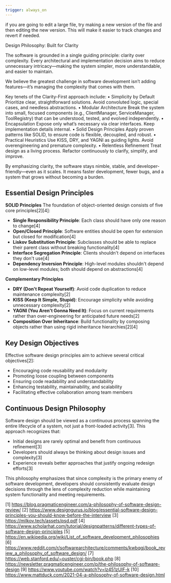 ```yaml
---
trigger: always_on
---
```


if you are going to edit a large file, try making a new version of the file and then editing the new version. This will make it easier to track changes and revert if needed.

Design Philosophy: Built for Clarity

The software is grounded in a single guiding principle: clarity over complexity. Every architectural and implementation decision aims to reduce unnecessary intricacy—making the system simpler, more understandable, and easier to maintain.

We believe the greatest challenge in software development isn’t adding features—it’s managing the complexity that comes with them.

Key tenets of the Clarity-First approach include:
	•	Simplicity by Default
Prioritize clear, straightforward solutions. Avoid convoluted logic, special cases, and needless abstractions.
	•	Modular Architecture
Break the system into small, focused components (e.g., ClientManager, ServiceManager, ToolRegistry) that can be understood, tested, and evolved independently.
	•	Encapsulation
Expose only what’s necessary via clear interfaces. Keep implementation details internal.
	•	Solid Design Principles
Apply proven patterns like SOLID, to ensure code is flexible, decoupled, and robust.
	•	Practical Heuristics
Use KISS, DRY, and YAGNI as guiding lights. Avoid overengineering and premature complexity.
	•	Relentless Refinement
Treat design as a living process. Refactor continuously to clarify, simplify, and improve.

By emphasizing clarity, the software stays nimble, stable, and developer-friendly—even as it scales. It means faster development, fewer bugs, and a system that grows without becoming a burden.
## Essential Design Principles

**SOLID Principles**
The foundation of object-oriented design consists of five core principles[2][4]:
- **Single Responsibility Principle**: Each class should have only one reason to change[4]
- **Open/Closed Principle**: Software entities should be open for extension but closed for modification[4]
- **Liskov Substitution Principle**: Subclasses should be able to replace their parent class without breaking functionality[4]
- **Interface Segregation Principle**: Clients shouldn't depend on interfaces they don't use[4]
- **Dependency Inversion Principle**: High-level modules shouldn't depend on low-level modules; both should depend on abstractions[4]

**Complementary Principles**
- **DRY (Don't Repeat Yourself)**: Avoid code duplication to reduce maintenance complexity[2]
- **KISS (Keep It Simple, Stupid)**: Encourage simplicity while avoiding unnecessary complexity[2]
- **YAGNI (You Aren't Gonna Need It)**: Focus on current requirements rather than over-engineering for anticipated future needs[2]
- **Composition Over Inheritance**: Build functionality by composing objects rather than using rigid inheritance hierarchies[2][4]

## Key Design Objectives

Effective software design principles aim to achieve several critical objectives[2]:
- Encouraging code reusability and modularity
- Promoting loose coupling between components
- Ensuring code readability and understandability
- Enhancing testability, maintainability, and scalability
- Facilitating effective collaboration among team members

## Continuous Design Philosophy

Software design should be viewed as a continuous process spanning the entire lifecycle of a system, not just a front-loaded activity[3]. This approach recognizes that:
- Initial designs are rarely optimal and benefit from continuous refinement[3]
- Developers should always be thinking about design issues and complexity[3]
- Experience reveals better approaches that justify ongoing redesign efforts[3]

This philosophy emphasizes that since complexity is the primary enemy of software development, developers should consistently evaluate design decisions through the lens of complexity reduction while maintaining system functionality and meeting requirements.

[1] https://blog.pragmaticengineer.com/a-philosophy-of-software-design-review/
[2] https://www.designgurus.io/blog/essential-software-design-principles-you-should-know-before-the-interview
[3] https://milkov.tech/assets/psd.pdf
[4] https://www.scholarhat.com/tutorial/designpatterns/different-types-of-software-design-principles
[5] https://en.wikipedia.org/wiki/List_of_software_development_philosophies
[6] https://www.reddit.com/r/softwarearchitecture/comments/kwbqgj/book_review_a_philosophy_of_software_design/
[7] https://web.stanford.edu/~ouster/cgi-bin/book.php
[8] https://newsletter.pragmaticengineer.com/p/the-philosophy-of-software-design
[9] https://www.youtube.com/watch?v=lz451zUlF-k
[10] https://www.mattduck.com/2021-04-a-philosophy-of-software-design.html
